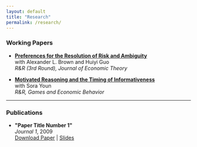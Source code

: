 ```yaml
---
layout: default
title: "Research"
permalink: /research/
---
```


### Working Papers

- **[Preferences for the Resolution of Risk and Ambiguity](#)**  
  with Alexander L. Brown and Huiyi Guo  
  _R&R (3rd Round), Journal of Economic Theory_

- **[Motivated Reasoning and the Timing of Informativeness](#)**  
  with Sora Youn  
  _R&R, Games and Economic Behavior_

---

### Publications

- **"Paper Title Number 1"**  
  *Journal 1*, 2009  
  [Download Paper](http://academicpages.github.io/files/paper1.pdf) | [Slides](http://academicpages.github.io/files/slides1.pdf)
